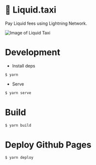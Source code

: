 # 🚕 Liquid.taxi
Pay Liquid fees using Lightning Network. 

![Image of Liquid Taxi](https://raw.githubusercontent.com/vulpemventures/liquid.taxi/master/src/images/taxi-social.jpg)

# Development 

* Install deps

```sh
$ yarn
```

* Serve

```sh
$ yarn serve
```

# Build
 
```sh
$ yarn build
```

# Deploy Github Pages

```sh
$ yarn deploy
```


